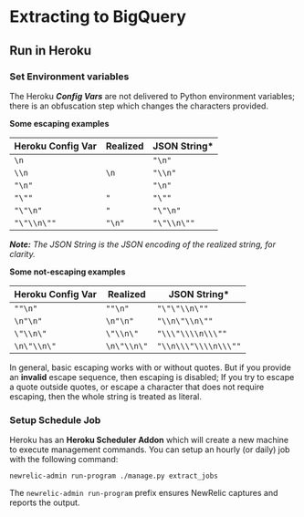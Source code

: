 
# Extracting to BigQuery

## Run in Heroku


### Set Environment variables

The Heroku ***Config Vars*** are not delivered to Python environment variables; there is an obfuscation step which changes the characters provided. 

**Some escaping examples**

| Heroku Config Var |  Realized   | JSON String*         |
| ----------------- | ----------- | -------------------- |
|      `\n`         |             |  `"\n"`              |
|      `\\n`        | `\n`        |  `"\\n"`             |
|      `"\n"`       |             |  `"\n"`              |
|      `"\""`       | `"`         |  `"\""`              |
|      `"\"\n"`     | `"`         |  `"\"\n"`            |
|      `"\"\\n\""`  | `"\n"`      |  `"\"\\n\""`         | 

***Note:** The JSON String is the JSON encoding of the realized string, for clarity.*

**Some not-escaping examples**

| Heroku Config Var |  Realized   | JSON String*         |
| ----------------- | ----------- | -------------------- |
|      `""\n"`      | `""\n"`     |  `"\"\"\\n\""`       |
|      `\n"\n"`     | `\n"\n"`    |  `"\\n\"\\n\""`      |
|      `\"\\n\"`    | `\"\\n\"`   |  `"\\\"\\\\n\\\""`   |  
|      `\n\"\\n\"`  | `\n\"\\n\"` |  `"\\n\\\"\\\\n\\\""`|


In general, basic escaping works with or without quotes. But if you provide an **invalid** escape sequence, then escaping is disabled; If you try to escape a quote outside quotes, or escape a character that does not require escaping, then the whole string is treated as literal.

### Setup Schedule Job

Heroku has an **Heroku Scheduler Addon** which will create a new machine to execute management commands. You can setup an hourly (or daily) job with the following command:

```
newrelic-admin run-program ./manage.py extract_jobs
```

The `newrelic-admin run-program` prefix ensures NewRelic captures and reports the output. 
